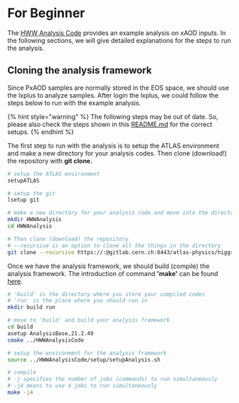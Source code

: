 # For Beginner

The [HWW Analysis Code](https://gitlab.cern.ch/atlas-physics/higgs/hww/HWWAnalysisCode) provides an example analysis on xAOD inputs. In the following sections, we will give detailed explanations for the steps to run the analysis.

## Cloning the analysis framework

Since PxAOD samples are normally stored in the EOS space, we should use the lxplus to analyze samples. After login the lxplus, we could follow the steps below to run with the example analysis.

{% hint style="warning" %}
The following steps may be out of date. So, please also check the steps shown in this [README.md](https://gitlab.cern.ch/atlas-physics/higgs/hww/HWWAnalysisCode/blob/master/README.md) for the correct setups.
{% endhint %}

The first step to run with the analysis is to setup the ATLAS environment and make a new directory for your analysis codes. Then clone \(download!\) the repository with **git clone.** 

```bash
# setup the ATLAS environment
setupATLAS

# setup the git 
lsetup git

# make a new directory for your analysis code and move into the directory
mkdir HWWAnalysis
cd HWWAnalysis

# Then clone (download) the repository 
# --recursive is an option to clone all the things in the directory
git clone --recursive https://:@gitlab.cern.ch:8443/atlas-physics/higgs/hww/HWWAnalysisCode.git
```

Once we have the analysis framework, we should build \(compile\) the analysis framework. The introduction of command **'make'** can be found [here](https://www.tutorialspoint.com/unix_commands/make.htm). 

```bash
# 'build' is the directory where you store your compiled codes
# 'run' is the place where you should run in 
mkdir build run

# move to 'build' and build your analysis framework
cd build
asetup AnalysisBase,21.2.49
cmake ../HWWAnalysisCode

# setup the environment for the analysis framework
source ../HWWAnalysisCode/setup/setupAnalysis.sh

# compile 
# -j specifies the number of jobs (commands) to run simultaneously
# -j4 means to use 4 jobs to run simultaneously
make -j4

```

